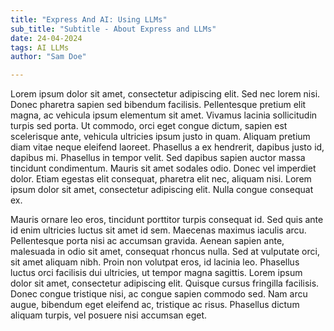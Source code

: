 ```yaml
---
title: "Express And AI: Using LLMs"
sub_title: "Subtitle - About Express and LLMs"
date: 24-04-2024
tags: AI LLMs
author: "Sam Doe"

---
```


Lorem ipsum dolor sit amet, consectetur adipiscing elit. Sed nec lorem nisi. Donec pharetra sapien sed bibendum facilisis. Pellentesque pretium elit magna, ac vehicula ipsum elementum sit amet. Vivamus lacinia sollicitudin turpis sed porta. Ut commodo, orci eget congue dictum, sapien est scelerisque ante, vehicula ultricies ipsum justo in quam. Aliquam pretium diam vitae neque eleifend laoreet. Phasellus a ex hendrerit, dapibus justo id, dapibus mi. Phasellus in tempor velit. Sed dapibus sapien auctor massa tincidunt condimentum. Mauris sit amet sodales odio. Donec vel imperdiet dolor. Etiam egestas elit consequat, pharetra elit nec, aliquam nisi. Lorem ipsum dolor sit amet, consectetur adipiscing elit. Nulla congue consequat ex.

Mauris ornare leo eros, tincidunt porttitor turpis consequat id. Sed quis ante id enim ultricies luctus sit amet id sem. Maecenas maximus iaculis arcu. Pellentesque porta nisi ac accumsan gravida. Aenean sapien ante, malesuada in odio sit amet, consequat rhoncus nulla. Sed at vulputate orci, sit amet aliquam nibh. Proin non volutpat eros, id lacinia leo. Phasellus luctus orci facilisis dui ultricies, ut tempor magna sagittis. Lorem ipsum dolor sit amet, consectetur adipiscing elit. Quisque cursus fringilla facilisis. Donec congue tristique nisi, ac congue sapien commodo sed. Nam arcu augue, bibendum eget eleifend ac, tristique ac risus. Phasellus dictum aliquam turpis, vel posuere nisi accumsan eget.

